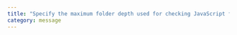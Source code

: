 ```yaml
---
title: "Specify the maximum folder depth used for checking JavaScript files from 'node_modules'. Only applicable with 'allowJs'."
category: message
---
```


